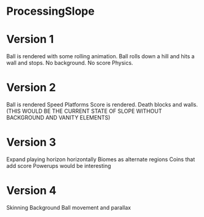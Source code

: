 # ProcessingSlope

# Version 1
Ball is rendered with some rolling animation.
Ball rolls down a hill and hits a wall and stops.
No background.
No score
Physics.

# Version 2
Ball is rendered
Speed Platforms
Score is rendered.
Death blocks and walls.
(THIS WOULD BE THE CURRENT STATE OF SLOPE WITHOUT BACKGROUND AND VANITY ELEMENTS)

# Version 3
Expand playing horizon horizontally
Biomes as alternate regions
Coins that add score
Powerups would be interesting

# Version 4
Skinning
Background
Ball movement and parallax
